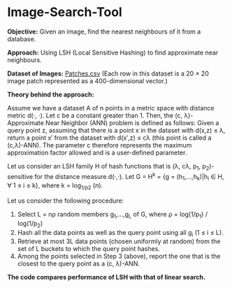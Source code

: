 # Image-Search-Tool

**Objective:** Given an image, find the nearest neighbours of it from a database.

**Approach:** Using LSH (Local Sensitive Hashing) to find approximate near neighbours.

**Dataset of Images:**
[Patches.csv](https://drive.google.com/file/d/10KeXosZYNqPfuPNPxievxtUVAkhxV3ON/view?usp=sharing) (Each row in this dataset is a 20 × 20 image patch represented as a 400-dimensional vector.)

**Theory behind the approach:**

Assume we have a dataset A of n points in a metric space with distance metric d(·, ·). Let c be a constant greater than 1. Then, the (c, λ)-Approximate Near Neighbor (ANN) problem is defined as follows: Given a query point z, assuming that there is a point x in the dataset with d(x,z) ≤ λ, return a point x′ from the dataset with d(x′,z) ≤ cλ (this point is called a (c,λ)-ANN). The parameter c therefore represents the maximum approximation factor allowed and is a user-defined parameter.

Let us consider an LSH family H of hash functions that is (λ, cλ, p<sub>1</sub>, p<sub>2</sub>)-sensitive for the distance measure d(·,·). Let G = H<sup>k</sup> = {g = (h<sub>1</sub>,...,h<sub>k</sub>)|h<sub>i</sub> ∈ H, ∀ 1 ≤ i ≤ k}, where k = log<sub>1/p2</sub> (n).

Let us consider the following procedure:
1. Select L = nρ random members g<sub>1</sub>,...,g<sub>L</sub> of G, where ρ = log(1/p<sub>1</sub>) / log(1/p<sub>2</sub>)
2. Hash all the data points as well as the query point using all g<sub>i</sub> (1 ≤ i ≤ L).
3. Retrieve at most 3L data points (chosen uniformly at random) from the set of L buckets to which the query point hashes.
4. Among the points selected in Step 3 (above), report the one that is the closest to the query point as a (c, λ)-ANN.

**The code compares performance of LSH with that of linear search.**
